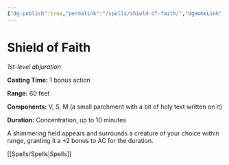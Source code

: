 ```yaml
---
{"dg-publish":true,"permalink":"/spells/shield-of-faith/","dgHomeLink":false,"dgPassFrontmatter":true}
---
```



# Shield of Faith

*1st-level abjuration*

**Casting Time:** 1 bonus action

**Range:** 60 feet

**Components:** V, S, M (a small parchment with a bit of holy text written on it)

**Duration:** Concentration, up to 10 minutes

A shimmering field appears and surrounds a creature of your choice within range, granting it a +2 bonus to AC for the duration.


[[Spells/Spells|Spells]]